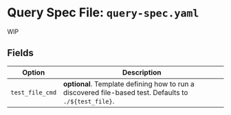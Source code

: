 # Query Spec File: `query-spec.yaml`


WIP

## Fields

| Option          | Description                                                                                            |
| --------------- | ------------------------------------------------------------------------------------------------------ |
| `test_file_cmd` | **optional**. Template defining how to run a discovered file-based test. Defaults to `./${test_file}`. |
